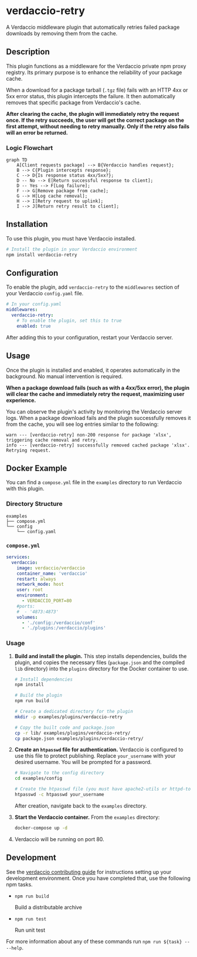 # verdaccio-retry

A Verdaccio middleware plugin that automatically retries failed package downloads by removing them from the cache.

## Description

This plugin functions as a middleware for the Verdaccio private npm proxy registry. Its primary purpose is to enhance the reliability of your package cache.

When a download for a package tarball (`.tgz` file) fails with an HTTP 4xx or 5xx error status, this plugin intercepts the failure. It then automatically removes that specific package from Verdaccio's cache.

**After clearing the cache, the plugin will immediately retry the request once. If the retry succeeds, the user will get the correct package on the first attempt, without needing to retry manually. Only if the retry also fails will an error be returned.**

### Logic Flowchart

```mermaid
graph TD
    A[Client requests package] --> B{Verdaccio handles request};
    B --> C{Plugin intercepts response};
    C --> D{Is response status 4xx/5xx?};
    D -- No --> E[Return successful response to client];
    D -- Yes --> F[Log failure];
    F --> G[Remove package from cache];
    G --> H[Log cache removal];
    H --> I[Retry request to uplink];
    I --> J[Return retry result to client];
```

## Installation

To use this plugin, you must have Verdaccio installed.

```bash
# Install the plugin in your Verdaccio environment
npm install verdaccio-retry
```

## Configuration

To enable the plugin, add `verdaccio-retry` to the `middlewares` section of your Verdaccio `config.yaml` file.

```yaml
# In your config.yaml
middlewares:
  verdaccio-retry:
    # To enable the plugin, set this to true
    enabled: true
```

After adding this to your configuration, restart your Verdaccio server.

## Usage

Once the plugin is installed and enabled, it operates automatically in the background. No manual intervention is required.

**When a package download fails (such as with a 4xx/5xx error), the plugin will clear the cache and immediately retry the request, maximizing user experience.**

You can observe the plugin's activity by monitoring the Verdaccio server logs. When a package download fails and the plugin successfully removes it from the cache, you will see log entries similar to the following:

```log
warn --- [verdaccio-retry] non-200 response for package 'xlsx', triggering cache removal and retry.
info --- [verdaccio-retry] successfully removed cached package 'xlsx'. Retrying request.
```

## Docker Example

You can find a `compose.yml` file in the `examples` directory to run Verdaccio with this plugin.

### Directory Structure

```
examples
├── compose.yml
└── config
    └── config.yaml
```

### `compose.yml`

```yaml
services:
  verdaccio:
    image: verdaccio/verdaccio
    container_name: 'verdaccio'
    restart: always
    network_mode: host
    user: root
    environment:
      - VERDACCIO_PORT=80
    #ports:
    #  - '4873:4873'
    volumes:
      - './config:/verdaccio/conf'
      - './plugins:/verdaccio/plugins'
```

### Usage

1.  **Build and install the plugin.** This step installs dependencies, builds the plugin, and copies the necessary files (`package.json` and the compiled `lib` directory) into the `plugins` directory for the Docker container to use.
    ```bash
    # Install dependencies
    npm install

    # Build the plugin
    npm run build

    # Create a dedicated directory for the plugin
    mkdir -p examples/plugins/verdaccio-retry

    # Copy the built code and package.json
    cp -r lib/ examples/plugins/verdaccio-retry/
    cp package.json examples/plugins/verdaccio-retry/
    ```

2.  **Create an `htpasswd` file for authentication.** Verdaccio is configured to use this file to protect publishing. Replace `your_username` with your desired username. You will be prompted for a password.
    ```bash
    # Navigate to the config directory
    cd examples/config

    # Create the htpasswd file (you must have apache2-utils or httpd-tools installed)
    htpasswd -c htpasswd your_username
    ```
    After creation, navigate back to the `examples` directory.

3.  **Start the Verdaccio container.** From the `examples` directory:
    ```bash
    docker-compose up -d
    ```
4.  Verdaccio will be running on port 80.

## Development

See the [verdaccio contributing guide](https://github.com/verdaccio/verdaccio/blob/master/CONTRIBUTING.md) for instructions setting up your development environment.
Once you have completed that, use the following npm tasks.

- `npm run build`

  Build a distributable archive

- `npm run test`

  Run unit test

For more information about any of these commands run `npm run ${task} -- --help`.